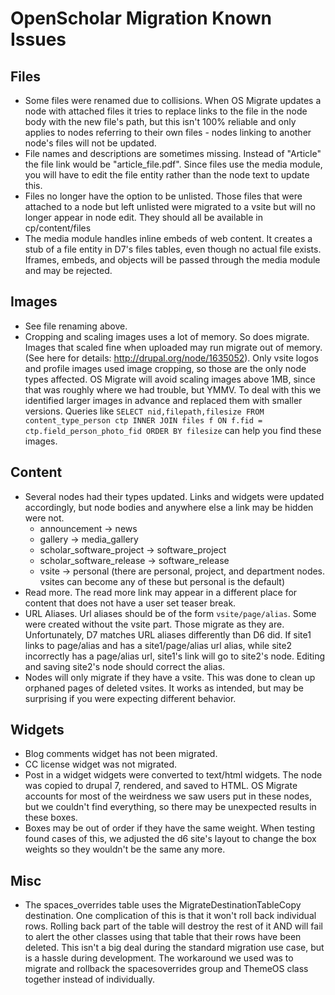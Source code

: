 OpenScholar Migration Known Issues
==================================

## Files

* Some files were renamed due to collisions.  When OS Migrate updates a node with attached files it tries to replace links to the file in the node body with the new file's path, but this isn't 100% reliable and only applies to nodes referring to their own files - nodes linking to another node's files will not be updated.
* File names and descriptions are sometimes missing.  Instead of "Article" the file link would be "article_file.pdf".  Since files use the media module, you will have to edit the file entity rather than the node text to update this.
* Files no longer have the option to be unlisted.  Those files that were attached to a node but left unlisted were migrated to a vsite but will no longer appear in node edit.  They should all be available in cp/content/files
* The media module handles inline embeds of web content.  It creates a stub of a file entity in D7's files tables, even though no actual file exists.  Iframes, embeds, and objects will be passed through the media module and may be rejected.  

## Images

* See file renaming above.
* Cropping and scaling images uses a lot of memory.  So does migrate.  Images that scaled fine when uploaded may run migrate out of memory.  (See here for details: http://drupal.org/node/1635052).  Only vsite logos and profile images used image cropping, so those are the only node types affected.  OS Migrate will avoid scaling images above 1MB, since that was roughly where we had trouble, but YMMV.  To deal with this we identified larger images in advance and replaced them with smaller versions.  Queries like `SELECT nid,filepath,filesize FROM content_type_person ctp INNER JOIN files f ON f.fid = ctp.field_person_photo_fid ORDER BY filesize` can help you find these images.

## Content

* Several nodes had their types updated.  Links and widgets were updated accordingly, but node bodies and anywhere else a link may be hidden were not.
  * announcement -> news
  * gallery -> media_gallery
  * scholar_software_project -> software_project
  * scholar_software_release -> software_release
  * vsite -> personal (there are personal, project, and department nodes.  vsites can become any of these but personal is the default)
* Read more.  The read more link may appear in a different place for content that does not have a user set teaser break.  
* URL Aliases.  Url aliases should be of the form `vsite/page/alias`.  Some were created without the vsite part.  Those migrate as they are.  Unfortunately, D7 matches URL aliases differently than D6 did.  If site1 links to page/alias and has a site1/page/alias url alias, while site2 incorrectly has a page/alias url, site1's link will go to site2's node.  Editing and saving site2's node should correct the alias.  
* Nodes will only migrate if they have a vsite.  This was done to clean up orphaned pages of deleted vsites.  It works as intended, but may be surprising if you were expecting different behavior.

## Widgets

* Blog comments widget has not been migrated.
* CC license widget was not migrated.
* Post in a widget widgets were converted to text/html widgets.  The node was copied to drupal 7, rendered, and saved to HTML.  OS Migrate accounts for most of the weirdness we saw users put in these nodes, but we couldn't find everything, so there may be unexpected results in these boxes.
* Boxes may be out of order if they have the same weight.  When testing found cases of this, we adjusted the d6 site's layout to change the box weights so they wouldn't be the same any more.

## Misc

* The spaces_overrides table uses the MigrateDestinationTableCopy destination.  One complication of this is that it won't roll back individual rows.  Rolling back part of the table will destroy the rest of it AND will fail to alert the other classes using that table that their rows have been deleted.  This isn't a big deal during the standard migration use case, but is a hassle during development.  The workaround we used was to migrate and rollback the spacesoverrides group and ThemeOS class together instead of individually.
